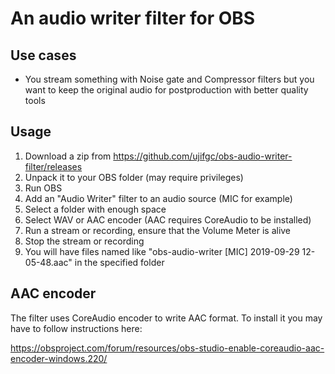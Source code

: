 # An audio writer filter for OBS

## Use cases

- You stream something with Noise gate and Compressor filters but you want to keep the original audio for postproduction with better quality tools

## Usage

1. Download a zip from https://github.com/ujifgc/obs-audio-writer-filter/releases
2. Unpack it to your OBS folder (may require privileges)
3. Run OBS
4. Add an "Audio Writer" filter to an audio source (MIC for example)
5. Select a folder with enough space
6. Select WAV or AAC encoder (AAC requires CoreAudio to be installed)
7. Run a stream or recording, ensure that the Volume Meter is alive
8. Stop the stream or recording
9. You will have files named like "obs-audio-writer [MIC] 2019-09-29 12-05-48.aac" in the specified folder

## AAC encoder

The filter uses CoreAudio encoder to write AAC format. To install it you may have to follow instructions here:

https://obsproject.com/forum/resources/obs-studio-enable-coreaudio-aac-encoder-windows.220/

